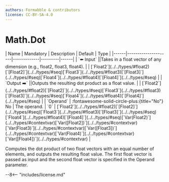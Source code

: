```yaml
---
authors: Formabble & contributors
license: CC-BY-SA-4.0
---
```



# Math.Dot

<div class="sh-parameters" markdown="1">
| Name | Mandatory | Description | Default | Type |
|------|---------------------|-------------|---------|------|
| `⬅️ Input` ||Takes in a float vector of any dimension (e.g., float2, float3, float4). | | [`Float2`](../../types/#float2)[`[Float2]`](../../types/#seq)[`Float3`](../../types/#float3)[`[Float3]`](../../types/#seq)[`Float4`](../../types/#float4)[`[Float4]`](../../types/#seq) |
| `Output ➡️` ||Outputs the resulting dot product as a float value. | | [`Float2`](../../types/#float2)[`[Float2]`](../../types/#seq)[`Float3`](../../types/#float3)[`[Float3]`](../../types/#seq)[`Float4`](../../types/#float4)[`[Float4]`](../../types/#seq) |
| `Operand` | :fontawesome-solid-circle-plus:{title="No"} No  | The operand. | `0` | [`Float2`](../../types/#float2)[`[Float2]`](../../types/#seq)[`Float3`](../../types/#float3)[`[Float3]`](../../types/#seq)[`Float4`](../../types/#float4)[`[Float4]`](../../types/#seq)[`Var(Float2)`](../../types/#contextvar)[`Var([Float2])`](../../types/#contextvar)[`Var(Float3)`](../../types/#contextvar)[`Var([Float3])`](../../types/#contextvar)[`Var(Float4)`](../../types/#contextvar)[`Var([Float4])`](../../types/#contextvar) |

</div>

Computes the dot product of two float vectors with an equal number of elements, and outputs the resulting float value. The first float vector is passed as input and the second float vector is specified in the Operand parameter.

--8<-- "includes/license.md"

